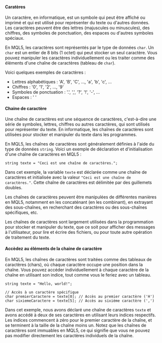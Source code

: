 ####  Caratères

Un caractère, en informatique, est un symbole qui peut être affiché ou imprimé et qui est utilisé pour représenter du texte ou d'autres données. Les caractères peuvent être des lettres (majuscules ou minuscules), des chiffres, des symboles de ponctuation, des espaces ou d'autres symboles spéciaux.


En MQL5, les caractères sont représentés par le type de données `char`. Un `char` est un entier de 8 bits (1 octet) qui peut stocker un seul caractère. Vous pouvez manipuler les caractères individuellement ou les traiter comme des éléments d'une chaîne de caractères (tableau de `char`).

Voici quelques exemples de caractères :

- Lettres alphabétiques : 'A', 'B', 'C', ..., 'a', 'b', 'c', ...
- Chiffres : '0', '1', '2', ..., '9'
- Symboles de ponctuation : '.', ',', '?', '!', '-', ...
- Espaces : ' '

#### Chaine de caractère

Une chaîne de caractères est une séquence de caractères, c'est-à-dire une série de symboles, lettres, chiffres ou autres caractères, qui sont utilisés pour représenter du texte. En informatique, les chaînes de caractères sont utilisées pour stocker et manipuler du texte dans les programmes.

En MQL5, les chaînes de caractères sont généralement définies à l'aide du type de données `string`. Voici un exemple de déclaration et d'initialisation d'une chaîne de caractères en MQL5 :

```mql5
string texte = "Ceci est une chaîne de caractères.";
```

Dans cet exemple, la variable `texte` est déclarée comme une chaîne de caractères et initialisée avec la valeur `"Ceci est une chaîne de caractères."`. Cette chaîne de caractères est délimitée par des guillemets doubles.

Les chaînes de caractères peuvent être manipulées de différentes manières en MQL5, notamment en les concaténant (en les combinant), en extrayant des sous-chaînes, en recherchant des caractères ou des sous-chaînes spécifiques, etc.

Les chaînes de caractères sont largement utilisées dans la programmation pour stocker et manipuler du texte, que ce soit pour afficher des messages à l'utilisateur, pour lire et écrire des fichiers, ou pour toute autre opération de traitement du texte.


#### Accèdez au éléments de la chaine de caractère

En MQL5, les chaînes de caractères sont traitées comme des tableaux de caractères (chars), où chaque caractère occupe une position dans la chaîne. Vous pouvez accéder individuellement à chaque caractère de la chaîne en utilisant son indice, tout comme vous le feriez avec un tableau. 


```mql5
string texte = "Hello, world!";

// Accès à un caractère spécifique
char premierCaractere = texte[0]; // Accès au premier caractère ('H')
char sixiemeCaractere = texte[5]; // Accès au sixième caractère (',')
```

Dans cet exemple, nous avons déclaré une chaîne de caractères `texte` et avons accédé à deux de ses caractères en utilisant leurs indices respectifs. Les indices commencent à zéro pour le premier caractère de la chaîne, et se terminent à la taille de la chaîne moins un. Notez que les chaînes de caractères sont immuables en MQL5, ce qui signifie que vous ne pouvez pas modifier directement les caractères individuels de la chaîne.